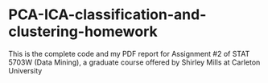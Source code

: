 # PCA-ICA-classification-and-clustering-homework
This is the complete code and my PDF report for Assignment #2 of STAT 5703W (Data Mining), a graduate course offered by Shirley Mills at Carleton University
